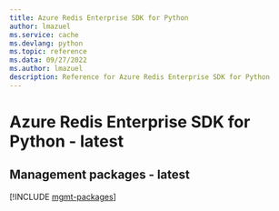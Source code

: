 ```yaml
---
title: Azure Redis Enterprise SDK for Python
author: lmazuel
ms.service: cache
ms.devlang: python
ms.topic: reference
ms.data: 09/27/2022
ms.author: lmazuel
description: Reference for Azure Redis Enterprise SDK for Python
---
```

# Azure Redis Enterprise SDK for Python - latest

## Management packages - latest
[!INCLUDE [mgmt-packages](redis-enterprise-mgmt-index.md)]